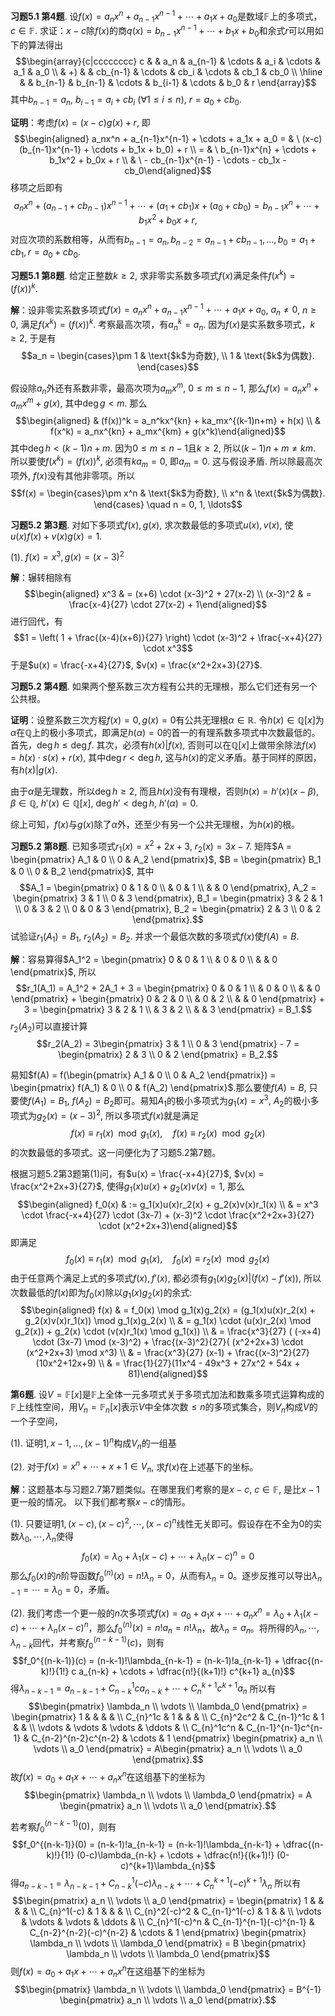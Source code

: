 **习题5.1 第4题**.
设$f(x) = a_nx^n + a_{n-1}x^{n-1} + \cdots + a_1x + a_0$是数域$\mathbb{F}$上的多项式，$c\in\mathbb{F}$.
求证：$x-c$除$f(x)$的商$q(x) = b_{n-1}x^{n-1} + \cdots + b_1x + b_0$和余式$r$可以用如下的算法得出
$$\begin{array}{c|cccccccc}
c & & a_n & a_{n-1} & \cdots & a_i & \cdots & a_1 & a_0 \\
& +) & & cb_{n-1} & \cdots & cb_i & \cdots & cb_1 & cb_0 \\ \hline
& & b_{n-1} & b_{n-1} & \cdots & b_{i-1} & \cdots & b_0 & r
\end{array}$$ 其中$b_{n-1} = a_n$,
$b_{i-1} = a_i + cb_i \ (\forall 1 \leqslant i \leqslant n)$,
$r = a_0 + cb_0$.

**证明**：考虑$f(x) = (x-c)g(x) + r$, 即 $$\begin{aligned}
a_nx^n + a_{n-1}x^{n-1} + \cdots + a_1x + a_0 = & \ (x-c) (b_{n-1}x^{n-1} + \cdots + b_1x + b_0) + r \\
= & \ b_{n-1}x^{n} + \cdots + b_1x^2 + b_0x + r \\
& \ - cb_{n-1}x^{n-1} - \cdots - cb_1x - cb_0\end{aligned}$$
移项之后即有
$$a_nx^n + (a_{n-1}+cb_{n-1})x^{n-1} + \cdots + (a_1+cb_1)x + (a_0 + cb_0) = b_{n-1}x^{n} + \cdots + b_1x^2 + b_0x + r,$$
对应次项的系数相等，从而有$b_{n-1} = a_n, b_{n-2} = a_{n-1}+cb_{n-1}, \ldots, b_0 = a_1+cb_1, r = a_0 + cb_0$.

**习题5.1 第8题**. 给定正整数$k\geqslant 2$,
求非零实系数多项式$f(x)$满足条件$f(x^k) = (f(x))^k$.

**解**：设非零实系数多项式$f(x) = a_nx^n + a_{n-1}x^{n-1} + \cdots + a_1x + a_0$,
$a_n\neq 0$, $n\geqslant 0$, 满足$f(x^k) = (f(x))^k$.
考察最高次项，有$a_n^k = a_n$. 因为$f(x)$是实系数多项式，$k\geqslant 2$,
于是有
$$a_n = \begin{cases}\pm 1 & \text{$k$为奇数}, \\ 1 & \text{$k$为偶数}. \end{cases}$$

假设除$a_n$外还有系数非零，最高次项为$a_mx^m$,
$0 \leqslant m \leqslant n-1$, 那么$f(x) = a_nx^n + a_mx^m + g(x)$,
其中$\deg g < m$. 那么 $$\begin{aligned}
& (f(x))^k = a_n^kx^{kn} + ka_mx^{(k-1)n+m} + h(x) \\
& f(x^k) = a_nx^{kn} + a_mx^{km} + g(x^k)\end{aligned}$$
其中$\deg h < (k-1)n+m$.
因为$0 \leqslant m \leqslant n-1$且$k\geqslant 2$,
所以$(k-1)n+m \neq km$. 所以要使$f(x^k) = (f(x))^k$, 必须有$ka_m = 0$,
即$a_m = 0$. 这与假设矛盾. 所以除最高次项外, $f(x)$没有其他非零项。所以
$$f(x) = \begin{cases}\pm x^n & \text{$k$为奇数}, \\ x^n & \text{$k$为偶数}. \end{cases} \quad n = 0, 1, \ldots$$

**习题5.2 第3题**. 对如下多项式$f(x), g(x)$,
求次数最低的多项式$u(x), v(x)$, 使$u(x)f(x) + v(x)g(x) = 1$.

(1). $f(x) = x^3, g(x) = (x-3)^2$

**解**：辗转相除有 $$\begin{aligned}
x^3 & = (x+6) \cdot (x-3)^2 + 27(x-2) \\
(x-3)^2 & = \frac{x-4}{27} \cdot 27(x-2) + 1\end{aligned}$$ 进行回代，有
$$1 = \left( 1 + \frac{(x-4)(x+6)}{27} \right) \cdot (x-3)^2 + \frac{-x+4}{27} \cdot x^3$$
于是$u(x) = \frac{-x+4}{27}$, $v(x) = \frac{x^2+2x+3}{27}$.

**习题5.2 第4题**.
如果两个整系数三次方程有公共的无理根，那么它们还有另一个公共根。

**证明**：设整系数三次方程$f(x) = 0, g(x) = 0$有公共无理根$\alpha\in\mathbb{R}$.
令$h(x)\in\mathbb{Q}[x]$为$\alpha$在$\mathbb{Q}$上的极小多项式，即满足$h(\alpha) = 0$的首一的有理系数多项式中次数最低的。首先，$\deg h \leqslant \deg f$.
其次，必须有$h(x)|f(x)$,
否则可以在$\mathbb{Q}[x]$上做带余除法$f(x) = h(x)\cdot s(x) + r(x)$,
其中$\deg r < \deg h$,
这与$h(x)$的定义矛盾。基于同样的原因，有$h(x)|g(x)$.

由于$\alpha$是无理数，所以$\deg h \geqslant 2$,
而且$h(x)$没有有理根，否则$h(x) = h'(x)(x-\beta)$, $\beta\in\mathbb{Q}$,
$h'(x)\in\mathbb{Q}[x]$, $\deg h' < \deg h$, $h'(\alpha) = 0$.

综上可知，$f(x)$与$g(x)$除了$\alpha$外，还至少有另一个公共无理根，为$h(x)$的根。

**习题5.2 第8题**. 已知多项式$r_1(x) = x^2+2x+3$, $r_2(x) = 3x-7$.
矩阵$A = \begin{pmatrix} A_1 & 0 \\ 0 & A_2 \end{pmatrix}$,
$B = \begin{pmatrix} B_1 & 0 \\ 0 & B_2 \end{pmatrix}$, 其中
$$A_1 = \begin{pmatrix} 0 & 1 & 0 \\ & 0 & 1 \\ & & 0 \end{pmatrix}, A_2 = \begin{pmatrix} 3 & 1 \\ 0 & 3 \end{pmatrix}, B_1 = \begin{pmatrix} 3 & 2 & 1 \\ 0 & 3 & 2 \\ 0 & 0 & 3 \end{pmatrix}, B_2 = \begin{pmatrix} 2 & 3 \\ 0 & 2 \end{pmatrix}.$$
试验证$r_1(A_1) = B_1$, $r_2(A_2) = B_2$.
并求一个最低次数的多项式$f(x)$使$f(A) = B$.

**解**：容易算得$A_1^2 = \begin{pmatrix} 0 & 0 & 1 \\ & 0 & 0 \\ & & 0 \end{pmatrix}$,
所以
$$r_1(A_1) = A_1^2 + 2A_1 + 3 = \begin{pmatrix} 0 & 0 & 1 \\ & 0 & 0 \\ & & 0 \end{pmatrix} + \begin{pmatrix} 0 & 2 & 0 \\ & 0 & 2 \\ & & 0 \end{pmatrix} + 3 = \begin{pmatrix} 3 & 2 & 1 \\ & 3 & 2 \\ & & 3 \end{pmatrix} = B_1.$$
$r_2(A_2)$可以直接计算
$$r_2(A_2) = 3\begin{pmatrix} 3 & 1 \\ 0 & 3 \end{pmatrix} - 7 = \begin{pmatrix} 2 & 3 \\ 0 & 2 \end{pmatrix} = B_2.$$

易知$f(A) = f(\begin{pmatrix} A_1 & 0 \\ 0 & A_2 \end{pmatrix}) = \begin{pmatrix} f(A_1) & 0 \\ 0 & f(A_2) \end{pmatrix}$.那么要使$f(A) = B$,
只要使$f(A_1) = B_1$,
$f(A_2) = B_2$即可。易知$A_1$的极小多项式为$g_1(x) = x^3$,
$A_2$的极小多项式为$g_2(x) = (x-3)^2$, 所以多项式$f(x)$就是满足
$$f(x) \equiv r_1(x) \mod g_1(x), \quad f(x) \equiv r_2(x) \mod g_2(x)$$
的次数最低的多项式。这一问便化为了习题5.2第7题。

根据习题5.2第3题第(1)问，有$u(x) = \frac{-x+4}{27}$,
$v(x) = \frac{x^2+2x+3}{27}$, 使得$g_1(x)u(x) + g_2(x)v(x) = 1$, 那么
$$\begin{aligned}
f_0(x) & := g_1(x)u(x)r_2(x) + g_2(x)v(x)r_1(x) \\
& = x^3 \cdot \frac{-x+4}{27} \cdot (3x-7) + (x-3)^2 \cdot \frac{x^2+2x+3}{27} \cdot (x^2+2x+3)\end{aligned}$$
即满足
$$f_0(x) \equiv r_1(x) \mod g_1(x), \quad f_0(x) \equiv r_2(x) \mod g_2(x)$$
由于任意两个满足上式的多项式$f(x),f'(x)$,
都必须有$g_1(x)g_2(x) | (f(x)-f'(x))$,
所以次数最低的$f(x)$即为$f_0(x)$除以$g_1(x)g_2(x)$的余式:
$$\begin{aligned}
f(x) & = f_0(x) \mod g_1(x)g_2(x) = (g_1(x)u(x)r_2(x) + g_2(x)v(x)r_1(x)) \mod g_1(x)g_2(x) \\
& = g_1(x) \cdot (u(x)r_2(x) \mod g_2(x)) + g_2(x) \cdot (v(x)r_1(x) \mod g_1(x)) \\
& = \frac{x^3}{27} ( (-x+4) \cdot (3x-7) \mod (x-3)^2) + \frac{(x-3)^2}{27}( (x^2+2x+3) \cdot (x^2+2x+3) \mod x^3) \\
& = \frac{x^3}{27} (x-1) + \frac{(x-3)^2}{27}(10x^2+12x+9) \\
& = \frac{1}{27}(11x^4 - 49x^3 + 27x^2 + 54x + 81)\end{aligned}$$

**第6题**.
设$V = \mathbb{F}[x]$是$\mathbb{F}$上全体一元多项式关于多项式加法和数乘多项式运算构成的$\mathbb{F}$上线性空间，用$V_n = \mathbb{F}_n[x]$表示$V$中全体次数$\leqslant n$的多项式集合，则$V_n$构成$V$的一个子空间，

(1). 证明$1, x-1, \ldots, (x-1)^n$构成$V_n$的一组基

(2). 对于$f(x) = x^n + \cdots + x + 1 \in V_n$,
求$f(x)$在上述基下的坐标。

**解**：这题基本与习题2.7第7题类似。在哪里我们考察的是$x-c$,
$c\in\mathbb{F}$, 是比$x-1$更一般的情况。 以下我们都考察$x-c$的情形。

(1).
只要证明$1, (x-c), (x-c)^2, \cdots, (x-c)^n$线性无关即可。假设存在不全为0的实数$\lambda_0,\cdots,\lambda_n$使得
$$f_0(x) = \lambda_0 + \lambda_1(x-c) + \cdots + \lambda_n(x-c)^n = 0$$
那么$f_0(x)$的$n$阶导函数$f_0^{(n)}(x) = n!\lambda_n = 0$，从而有$\lambda_n = 0$。逐步反推可以导出$\lambda_{n-1} = \cdots = \lambda_0 = 0$，矛盾。

(2).
我们考虑一个更一般的$n$次多项式$f(x) = a_0 + a_1x + \cdots + a_nx^n = \lambda_0 + \lambda_1(x-c) + \cdots + \lambda_n(x-c)^n$，那么$f_0^{(n)}(x) = n! a_n = n! \lambda_n$，故$\lambda_n = a_n$。将所得的$\lambda_n,\cdots,\lambda_{n-k}$回代，并考察$f_0^{(n-k-1)}(c)$，则有
$$f_0^{(n-k-1)}(c) = (n-k-1)!\lambda_{n-k-1} = (n-k-1)!a_{n-k-1} + \dfrac{(n-k)!}{1!} c a_{n-k} + \cdots + \dfrac{n!}{(k+1)!} c^{k+1} a_{n}$$
得$\lambda_{n-k-1} = a_{n-k-1} + C_{n-k}^1c a_{n-k} + \cdots + C_{n}^{k+1}c^{k+1} a_{n}$
所以有 $$\begin{pmatrix} \lambda_n \\ \vdots \\ \lambda_0 \end{pmatrix}
= \begin{pmatrix} 1 & & & & \\ C_{n}^1c & 1 & & & \\ C_{n}^2c^2 & C_{n-1}^1c & 1 & & \\ \vdots & \vdots & \vdots & \ddots & \\ C_{n}^1c^n & C_{n-1}^{n-1}c^{n-1} & C_{n-2}^{n-2}c^{n-2} & \cdots & 1 \end{pmatrix}
\begin{pmatrix} a_n \\ \vdots \\ a_0 \end{pmatrix} = A\begin{pmatrix} a_n \\ \vdots \\ a_0 \end{pmatrix}.$$
故$f(x) = a_0 + a_1x + \cdots + a_nx^n$在这组基下的坐标为
$$\begin{pmatrix} \lambda_n \\ \vdots \\ \lambda_0 \end{pmatrix} = A \begin{pmatrix} a_n \\ \vdots \\ a_0 \end{pmatrix}.$$

若考察$f_0^{(n-k-1)}(0)$，则有
$$f_0^{(n-k-1)}(0) = (n-k-1)!a_{n-k-1} = (n-k-1)!\lambda_{n-k-1} + \dfrac{(n-k)!}{1!} (0-c)\lambda_{n-k} + \cdots + \dfrac{n!}{(k+1)!} (0-c)^{k+1}\lambda_{n}$$
得$a_{n-k-1} = \lambda_{n-k-1} + C_{n-k}^1(-c)\lambda_{n-k} + \cdots + C_{n}^{k+1}(-c)^{k+1}\lambda_{n}$
所以有 $$\begin{pmatrix} a_n \\ \vdots \\ a_0 \end{pmatrix}
= \begin{pmatrix} 1 & & & & \\ C_{n}^1(-c) & 1 & & & \\ C_{n}^2(-c)^2 & C_{n-1}^1(-c) & 1 & & \\ \vdots & \vdots & \vdots & \ddots & \\ C_{n}^1(-c)^n & C_{n-1}^{n-1}(-c)^{n-1} & C_{n-2}^{n-2}(-c)^{n-2} & \cdots & 1 \end{pmatrix}
\begin{pmatrix} \lambda_n \\ \vdots \\ \lambda_0 \end{pmatrix}
= B \begin{pmatrix} \lambda_n \\ \vdots \\ \lambda_0 \end{pmatrix}$$
则$f(x) = a_0 + a_1x + \cdots + a_nx^n$在这组基下的坐标为
$$\begin{pmatrix} \lambda_n \\ \vdots \\ \lambda_0 \end{pmatrix} = B^{-1} \begin{pmatrix} a_n \\ \vdots \\ a_0 \end{pmatrix}.$$
